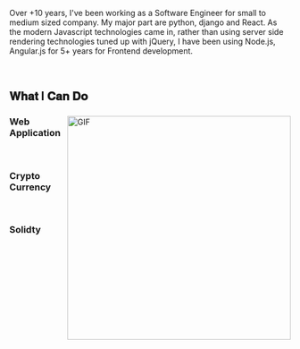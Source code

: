 Over +10 years, I've been working as a Software Engineer for small to medium sized company.
My major part are python, django and React.
As the modern Javascript technologies came in, rather than using server side rendering technologies tuned up with jQuery, I have been using Node.js, Angular.js for 5+ years for Frontend development.

<br />

## 𝐖𝐡𝐚𝐭 I 𝐂𝐚𝐧 𝐃𝐨

<div>
<img align="right" alt="GIF" src="https://github.com/abhisheknaiidu/abhisheknaiidu/blob/master/code.gif?raw=true" width="400" />
 
### Web Application
<br />

### Crypto Currency
<br />

### Solidty
<br />

</div>




